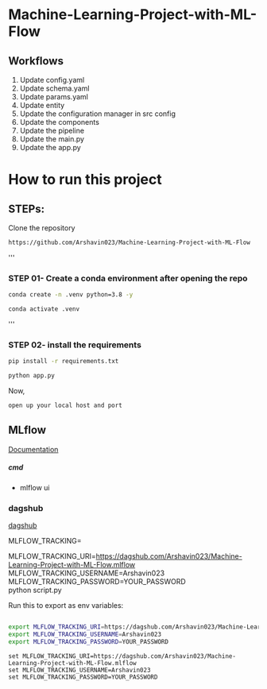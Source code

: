 # Machine-Learning-Project-with-ML-Flow

## Workflows
1. Update config.yaml
2. Update schema.yaml
3. Update params.yaml
4. Update entity
5. Update the configuration manager in src config
6. Update the components
7. Update the pipeline
8. Update the main.py
9. Update the app.py

# How to run this project

## STEPs:
Clone the repository

```bash
https://github.com/Arshavin023/Machine-Learning-Project-with-ML-Flow
```
'''
### STEP 01- Create a conda environment after opening the repo

```bash
conda create -n .venv python=3.8 -y
```

```bash 
conda activate .venv
```


'''
### STEP 02- install the requirements
```bash
pip install -r requirements.txt
```

```bash
python app.py
```

Now,
```bash
open up your local host and port
```



## MLflow

[Documentation](https://mlflow.org/docs/latest/index.html)



##### cmd
- mlflow ui


### dagshub
[dagshub](https://dagshub.com/)

MLFLOW_TRACKING=

MLFLOW_TRACKING_URI=https://dagshub.com/Arshavin023/Machine-Learning-Project-with-ML-Flow.mlflow \
MLFLOW_TRACKING_USERNAME=Arshavin023 \
MLFLOW_TRACKING_PASSWORD=YOUR_PASSWORD \
python script.py

Run this to export as env variables:

```bash

export MLFLOW_TRACKING_URI=https://dagshub.com/Arshavin023/Machine-Learning-Project-with-ML-Flow.mlflow
export MLFLOW_TRACKING_USERNAME=Arshavin023
export MLFLOW_TRACKING_PASSWORD=YOUR_PASSWORD

```

```anaconda
set MLFLOW_TRACKING_URI=https://dagshub.com/Arshavin023/Machine-Learning-Project-with-ML-Flow.mlflow
set MLFLOW_TRACKING_USERNAME=Arshavin023
set MLFLOW_TRACKING_PASSWORD=YOUR_PASSWORD
```